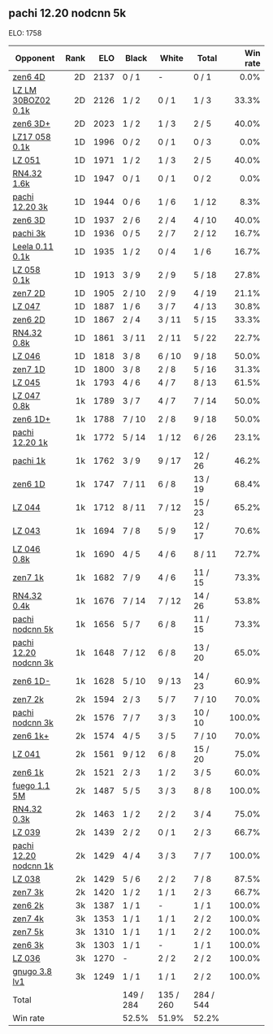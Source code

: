 ## pachi 12.20 nodcnn 5k ##

ELO: 1758

Opponent | Rank | ELO | Black | White | Total | Win rate
---------|-----:|----:|-------|-------|-------|-------:
[zen6 4D](zen6%204D.md) | 2D | 2137 | 0 / 1 | - | 0 / 1 | 0.0%
[LZ LM 30BOZ02 0.1k](LZ%20LM%2030BOZ02%200.1k.md) | 2D | 2126 | 1 / 2 | 0 / 1 | 1 / 3 | 33.3%
[zen6 3D+](zen6%203D+.md) | 2D | 2023 | 1 / 2 | 1 / 3 | 2 / 5 | 40.0%
[LZ17 058 0.1k](LZ17%20058%200.1k.md) | 1D | 1996 | 0 / 2 | 0 / 1 | 0 / 3 | 0.0%
[LZ 051](LZ%20051.md) | 1D | 1971 | 1 / 2 | 1 / 3 | 2 / 5 | 40.0%
[RN4.32 1.6k](RN4.32%201.6k.md) | 1D | 1947 | 0 / 1 | 0 / 1 | 0 / 2 | 0.0%
[pachi 12.20 3k](pachi%2012.20%203k.md) | 1D | 1944 | 0 / 6 | 1 / 6 | 1 / 12 | 8.3%
[zen6 3D](zen6%203D.md) | 1D | 1937 | 2 / 6 | 2 / 4 | 4 / 10 | 40.0%
[pachi 3k](pachi%203k.md) | 1D | 1936 | 0 / 5 | 2 / 7 | 2 / 12 | 16.7%
[Leela 0.11 0.1k](Leela%200.11%200.1k.md) | 1D | 1935 | 1 / 2 | 0 / 4 | 1 / 6 | 16.7%
[LZ 058 0.1k](LZ%20058%200.1k.md) | 1D | 1913 | 3 / 9 | 2 / 9 | 5 / 18 | 27.8%
[zen7 2D](zen7%202D.md) | 1D | 1905 | 2 / 10 | 2 / 9 | 4 / 19 | 21.1%
[LZ 047](LZ%20047.md) | 1D | 1887 | 1 / 6 | 3 / 7 | 4 / 13 | 30.8%
[zen6 2D](zen6%202D.md) | 1D | 1867 | 2 / 4 | 3 / 11 | 5 / 15 | 33.3%
[RN4.32 0.8k](RN4.32%200.8k.md) | 1D | 1861 | 3 / 11 | 2 / 11 | 5 / 22 | 22.7%
[LZ 046](LZ%20046.md) | 1D | 1818 | 3 / 8 | 6 / 10 | 9 / 18 | 50.0%
[zen7 1D](zen7%201D.md) | 1D | 1800 | 3 / 8 | 2 / 8 | 5 / 16 | 31.3%
[LZ 045](LZ%20045.md) | 1k | 1793 | 4 / 6 | 4 / 7 | 8 / 13 | 61.5%
[LZ 047 0.8k](LZ%20047%200.8k.md) | 1k | 1789 | 3 / 7 | 4 / 7 | 7 / 14 | 50.0%
[zen6 1D+](zen6%201D+.md) | 1k | 1788 | 7 / 10 | 2 / 8 | 9 / 18 | 50.0%
[pachi 12.20 1k](pachi%2012.20%201k.md) | 1k | 1772 | 5 / 14 | 1 / 12 | 6 / 26 | 23.1%
[pachi 1k](pachi%201k.md) | 1k | 1762 | 3 / 9 | 9 / 17 | 12 / 26 | 46.2%
[zen6 1D](zen6%201D.md) | 1k | 1747 | 7 / 11 | 6 / 8 | 13 / 19 | 68.4%
[LZ 044](LZ%20044.md) | 1k | 1712 | 8 / 11 | 7 / 12 | 15 / 23 | 65.2%
[LZ 043](LZ%20043.md) | 1k | 1694 | 7 / 8 | 5 / 9 | 12 / 17 | 70.6%
[LZ 046 0.8k](LZ%20046%200.8k.md) | 1k | 1690 | 4 / 5 | 4 / 6 | 8 / 11 | 72.7%
[zen7 1k](zen7%201k.md) | 1k | 1682 | 7 / 9 | 4 / 6 | 11 / 15 | 73.3%
[RN4.32 0.4k](RN4.32%200.4k.md) | 1k | 1676 | 7 / 14 | 7 / 12 | 14 / 26 | 53.8%
[pachi nodcnn 5k](pachi%20nodcnn%205k.md) | 1k | 1656 | 5 / 7 | 6 / 8 | 11 / 15 | 73.3%
[pachi 12.20 nodcnn 3k](pachi%2012.20%20nodcnn%203k.md) | 1k | 1648 | 7 / 12 | 6 / 8 | 13 / 20 | 65.0%
[zen6 1D-](zen6%201D-.md) | 1k | 1628 | 5 / 10 | 9 / 13 | 14 / 23 | 60.9%
[zen7 2k](zen7%202k.md) | 2k | 1594 | 2 / 3 | 5 / 7 | 7 / 10 | 70.0%
[pachi nodcnn 3k](pachi%20nodcnn%203k.md) | 2k | 1576 | 7 / 7 | 3 / 3 | 10 / 10 | 100.0%
[zen6 1k+](zen6%201k+.md) | 2k | 1574 | 4 / 5 | 3 / 5 | 7 / 10 | 70.0%
[LZ 041](LZ%20041.md) | 2k | 1561 | 9 / 12 | 6 / 8 | 15 / 20 | 75.0%
[zen6 1k](zen6%201k.md) | 2k | 1521 | 2 / 3 | 1 / 2 | 3 / 5 | 60.0%
[fuego 1.1 5M](fuego%201.1%205M.md) | 2k | 1487 | 5 / 5 | 3 / 3 | 8 / 8 | 100.0%
[RN4.32 0.3k](RN4.32%200.3k.md) | 2k | 1463 | 1 / 2 | 2 / 2 | 3 / 4 | 75.0%
[LZ 039](LZ%20039.md) | 2k | 1439 | 2 / 2 | 0 / 1 | 2 / 3 | 66.7%
[pachi 12.20 nodcnn 1k](pachi%2012.20%20nodcnn%201k.md) | 2k | 1429 | 4 / 4 | 3 / 3 | 7 / 7 | 100.0%
[LZ 038](LZ%20038.md) | 2k | 1429 | 5 / 6 | 2 / 2 | 7 / 8 | 87.5%
[zen7 3k](zen7%203k.md) | 2k | 1420 | 1 / 2 | 1 / 1 | 2 / 3 | 66.7%
[zen6 2k](zen6%202k.md) | 3k | 1387 | 1 / 1 | - | 1 / 1 | 100.0%
[zen7 4k](zen7%204k.md) | 3k | 1353 | 1 / 1 | 1 / 1 | 2 / 2 | 100.0%
[zen7 5k](zen7%205k.md) | 3k | 1310 | 1 / 1 | 1 / 1 | 2 / 2 | 100.0%
[zen6 3k](zen6%203k.md) | 3k | 1303 | 1 / 1 | - | 1 / 1 | 100.0%
[LZ 036](LZ%20036.md) | 3k | 1270 | - | 2 / 2 | 2 / 2 | 100.0%
[gnugo 3.8 lv1](gnugo%203.8%20lv1.md) | 3k | 1249 | 1 / 1 | 1 / 1 | 2 / 2 | 100.0%
Total | | | 149 / 284 | 135 / 260 | 284 / 544 | 
Win rate| | | 52.5% | 51.9% | 52.2% | 
